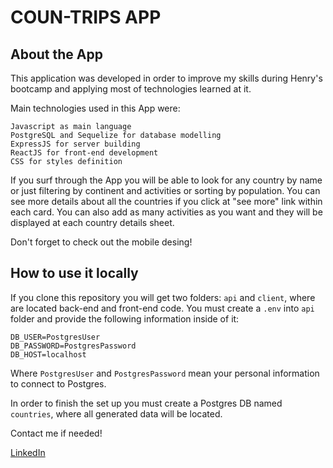 # COUN-TRIPS APP

## About the App

This application was developed in order to improve my skills during Henry's bootcamp and applying most of technologies learned at it.

Main technologies used in this App were:

    Javascript as main language
    PostgreSQL and Sequelize for database modelling
    ExpressJS for server building
    ReactJS for front-end development
    CSS for styles definition

If you surf through the App you will be able to look for any country by name or just filtering by continent and activities or sorting by population. You can see more details about all the countries if you click at "see more" link within each card. You can also add as many activities as you want and they will be displayed at each country details sheet.

Don't forget to check out the mobile desing!

## How to use it locally

If you clone this repository you will get two folders: `api` and `client`, where are located back-end and front-end code. You must create a `.env` into `api` folder and provide the following information inside of it:

    DB_USER=PostgresUser
    DB_PASSWORD=PostgresPassword
    DB_HOST=localhost

Where `PostgresUser` and `PostgresPassword` mean your personal information to connect to Postgres.

In order to finish the set up you must create a Postgres DB named `countries`, where all generated data will be located.

Contact me if needed!

[LinkedIn](https://www.linkedin.com/in/agustin-gallego/)